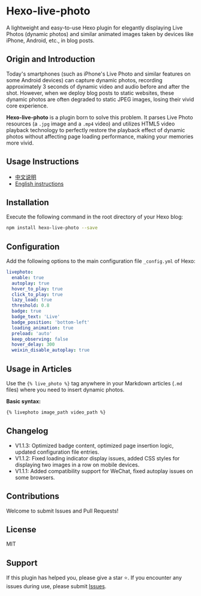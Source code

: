 # Hexo-live-photo

A lightweight and easy-to-use Hexo plugin for elegantly displaying Live Photos (dynamic photos) and similar animated images taken by devices like iPhone, Android, etc., in blog posts.

## Origin and Introduction

Today's smartphones (such as iPhone's Live Photo and similar features on some Android devices) can capture dynamic photos, recording approximately 3 seconds of dynamic video and audio before and after the shot. However, when we deploy blog posts to static websites, these dynamic photos are often degraded to static JPEG images, losing their vivid core experience.

**Hexo-live-photo** is a plugin born to solve this problem. It parses Live Photo resources (a `.jpg` image and a `.mp4` video) and utilizes HTML5 video playback technology to perfectly restore the playback effect of dynamic photos without affecting page loading performance, making your memories more vivid.

## Usage Instructions

- [中文说明](https://www.g2022cyk.top/2025/09/01/hexo-live-photo使用说明)
- [English instructions](https://www.g2022cyk.top/2025/09/01/hexo-live-photo-user-guide)

## Installation

Execute the following command in the root directory of your Hexo blog:

```bash
npm install hexo-live-photo --save
```

## Configuration

Add the following options to the main configuration file `_config.yml` of Hexo:

```yaml
livephoto:
  enable: true
  autoplay: true
  hover_to_play: true
  click_to_play: true
  lazy_load: true
  threshold: 0.8
  badge: true
  badge_text: 'Live'
  badge_position: 'bottom-left'
  loading_animation: true
  preload: 'auto'
  keep_observing: false
  hover_delay: 300
  weixin_disable_autoplay: true
```

## Usage in Articles

Use the `{% live_photo %}` tag anywhere in your Markdown articles (`.md` files) where you need to insert dynamic photos.

**Basic syntax:**

```markdown
{% livephoto image_path video_path %}
```

## Changelog

- V1.1.3: Optimized badge content, optimized page insertion logic, updated configuration file entries.
- V1.1.2: Fixed loading indicator display issues, added CSS styles for displaying two images in a row on mobile devices.
- V1.1.1: Added compatibility support for WeChat, fixed autoplay issues on some browsers.

## Contributions

Welcome to submit Issues and Pull Requests!

## License

MIT

## Support

If this plugin has helped you, please give a star ⭐. If you encounter any issues during use, please submit [Issues](https://github.com/cykzht/hexo-live-photo/issues).